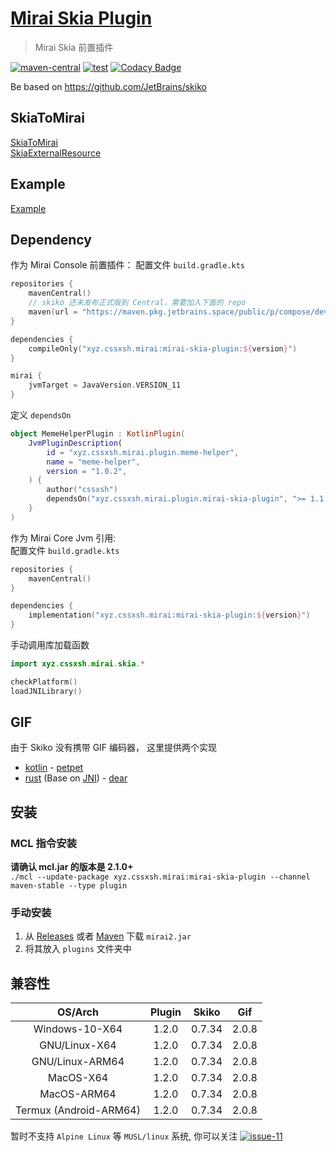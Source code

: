 # [Mirai Skia Plugin](https://github.com/cssxsh/mirai-skia-plugin)

> Mirai Skia 前置插件

[![maven-central](https://img.shields.io/maven-central/v/xyz.cssxsh.mirai/mirai-skia-plugin)](https://search.maven.org/artifact/xyz.cssxsh.mirai/mirai-skia-plugin)
[![test](https://github.com/cssxsh/mirai-skia-plugin/actions/workflows/test.yml/badge.svg)](https://github.com/cssxsh/mirai-skia-plugin/actions/workflows/test.yml)
[![Codacy Badge](https://app.codacy.com/project/badge/Grade/ad7fe0e93f794914894fe5e6d3f23b2c)](https://www.codacy.com/gh/cssxsh/mirai-skia-plugin/dashboard?utm_source=github.com&amp;utm_medium=referral&amp;utm_content=cssxsh/mirai-skia-plugin&amp;utm_campaign=Badge_Grade)

Be based on <https://github.com/JetBrains/skiko>

## SkiaToMirai

[SkiaToMirai](src/main/kotlin/xyz/cssxsh/mirai/skia/SkiaToMirai.kt)  
[SkiaExternalResource](src/main/kotlin/xyz/cssxsh/mirai/skia/SkiaExternalResource.kt)  

## Example

[Example](src/main/kotlin/xyz/cssxsh/skia/Example.kt)

## Dependency

作为 Mirai Console 前置插件： 
配置文件 `build.gradle.kts`
```kotlin
repositories {
    mavenCentral()
    // skiko 还未发布正式版到 Central，需要加入下面的 repo
    maven(url = "https://maven.pkg.jetbrains.space/public/p/compose/dev")
}

dependencies {
    compileOnly("xyz.cssxsh.mirai:mirai-skia-plugin:${version}")
}

mirai {
    jvmTarget = JavaVersion.VERSION_11
}
```
定义 `dependsOn`
```kotlin
object MemeHelperPlugin : KotlinPlugin(
    JvmPluginDescription(
        id = "xyz.cssxsh.mirai.plugin.meme-helper",
        name = "meme-helper",
        version = "1.0.2",
    ) {
        author("cssxsh")
        dependsOn("xyz.cssxsh.mirai.plugin.mirai-skia-plugin", ">= 1.1.0", false)
    }
)
```

作为 Mirai Core Jvm 引用:  
配置文件 `build.gradle.kts`
```kotlin
repositories {
    mavenCentral()
}

dependencies {
    implementation("xyz.cssxsh.mirai:mirai-skia-plugin:${version}")
}
```
手动调用库加载函数
```kotlin
import xyz.cssxsh.mirai.skia.*

checkPlatform()
loadJNILibrary()
```

## GIF

由于 Skiko 没有携带 GIF 编码器，
这里提供两个实现
*   [kotlin](src/main/kotlin/xyz/cssxsh/skia/gif) - [petpet](src/main/kotlin/xyz/cssxsh/skia/Example.kt)
*   [rust](src/main/kotlin/xyz/cssxsh/gif) (Base on [JNI](https://github.com/cssxsh/gif-jni)) - [dear](src/main/kotlin/xyz/cssxsh/skia/Example.kt)

## 安装

### MCL 指令安装

**请确认 mcl.jar 的版本是 2.1.0+**  
`./mcl --update-package xyz.cssxsh.mirai:mirai-skia-plugin --channel maven-stable --type plugin`

### 手动安装

1.  从 [Releases](https://github.com/cssxsh/mirai-skia-plugin/releases) 或者 [Maven](https://repo1.maven.org/maven2/xyz/cssxsh/mirai/mirai-skia-plugin/) 下载 `mirai2.jar`
2.  将其放入 `plugins` 文件夹中

## 兼容性

|        OS/Arch         | Plugin | Skiko  |  Gif  |
|:----------------------:|:------:|:------:|:-----:|
|     Windows-10-X64     | 1.2.0  | 0.7.34 | 2.0.8 |
|     GNU/Linux-X64      | 1.2.0  | 0.7.34 | 2.0.8 |
|    GNU/Linux-ARM64     | 1.2.0  | 0.7.34 | 2.0.8 |
|       MacOS-X64        | 1.2.0  | 0.7.34 | 2.0.8 |
|      MacOS-ARM64       | 1.2.0  | 0.7.34 | 2.0.8 |
| Termux (Android-ARM64) | 1.2.0  | 0.7.34 | 2.0.8 |

暂时不支持 `Alpine Linux` 等 `MUSL/linux` 系统, 你可以关注 [![issue-11](https://shields.io/github/issues/detail/state/cssxsh/mirai-skia-plugin/11)](https://github.com/cssxsh/mirai-skia-plugin/issues/11)